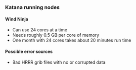 ### Katana running nodes

#### Wind Ninja
* Can use 24 cores at a time
* Needs roughly 0.5 GB per core of memory
* One month with 24 cores takes about 20 minutes run time
 
#### Possible error sources
* Bad HRRR grib files with no or corrupted data

